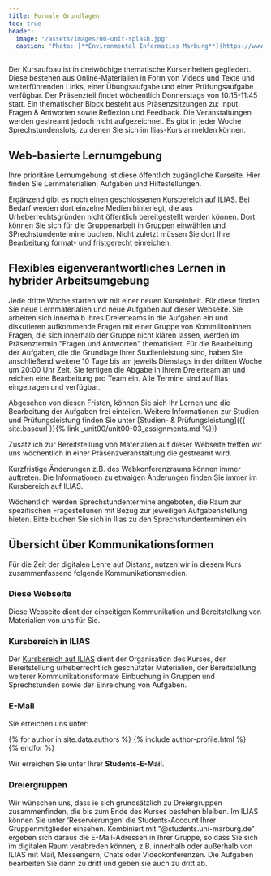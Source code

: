 ```yaml
---
title: Formale Grundlagen 
toc: true
header:
  image: "/assets/images/00-unit-splash.jpg"
  caption: 'Photo: [**Environmental Informatics Marburg**](https://www.flickr.com/environmentalinformatics-marburg/)'  
---
```


Der Kursaufbau ist in dreiwöchige thematische Kurseinheiten gegliedert. Diese bestehen aus Online-Materialien in Form von Videos und Texte und weiterführenden Links, einer Übungsaufgabe und einer Prüfungsaufgabe verfügbar. Der Präsenzteil findet wöchentlich Donnerstags von 10:15-11:45 statt. Ein thematischer Block besteht aus Präsenzsitzungen zu: Input, Fragen & Antworten sowie Reflexion und Feedback. Die Veranstaltungen werden gestreamt jedoch nicht aufgezeichnet. Es gibt in jeder Woche Sprechstundenslots, zu denen Sie sich im Ilias-Kurs anmelden können. 

<!--more-->

## Web-basierte Lernumgebung

Ihre prioritäre Lernumgebung ist diese öffentlich zugängliche Kurseite. Hier finden Sie Lernmaterialien, Aufgaben und Hilfestellungen.

Ergänzend gibt es noch einen geschlossenen [Kursbereich auf ILIAS](https://ilias.uni-marburg.de/goto.php?target=crs_3010136). Bei Bedarf werden dort einzelne Medien hinterlegt, die aus Urheberrechtsgründen nicht öffentlich bereitgestellt werden können. Dort können Sie sich für die Gruppenarbeit in Gruppen einwählen und SPrechstundentermine buchen. Nicht zuletzt müssen Sie dort Ihre Bearbeitung format- und fristgerecht einreichen.

## Flexibles eigenverantwortliches Lernen in hybrider Arbeitsumgebung

Jede dritte Woche starten wir mit einer neuen Kurseinheit. Für diese finden Sie neue Lernmaterialien und neue Aufgaben auf dieser Webseite. Sie arbeiten sich innerhalb Ihres Dreierteams in die Aufgaben ein und diskutieren aufkommende Fragen mit einer Gruppe von Kommilitoninnen. Fragen, die sich innerhalb der Gruppe nicht klären lassen, werden im Präsenztermin "Fragen und Antworten"  thematisiert. Für die Bearbeitung der Aufgaben, die die Grundlage Ihrer Studienleistung sind, haben Sie anschließend weitere 10 Tage bis am jeweils Dienstags in der dritten Woche um 20:00 Uhr Zeit. Sie fertigen die Abgabe in Ihrem Dreierteam an und reichen eine Bearbeitung pro Team ein. Alle Termine sind auf Ilias eingetragen und verfügbar.

Abgesehen von diesen Fristen, können Sie sich Ihr Lernen und die Bearbeitung der Aufgaben frei einteilen. Weitere Informationen zur Studien- und Prüfungsleistung finden Sie unter [Studien- & Prüfungsleistung]({{ site.baseurl }}{% link _unit00/unit00-03_assignments.md %}))

Zusätzlich zur Bereitstellung von Materialien auf dieser Webseite treffen wir uns wöchentlich in einer Präsenzveranstaltung die gestreamt wird.

Kurzfristige Änderungen z.B. des Webkonferenzraums können immer auftreten. Die Informationen zu etwaigen Änderungen finden Sie immer im Kursbereich auf ILIAS.

Wöchentlich werden Sprechstundentermine angeboten, die Raum zur spezifischen Fragestellunen mit Bezug zur jeweiligen Aufgabenstellung bieten. Bitte buchen Sie sich in Ilias zu den Sprechstundenterminen ein. 


## Übersicht über Kommunikationsformen

Für die Zeit der digitalen Lehre auf Distanz, nutzen wir in diesem Kurs zusammenfassend folgende Kommunikationsmedien.

### Diese Webseite
Diese Webseite dient der einseitigen Kommunikation und Bereitstellung von Materialien von uns für Sie.

### Kursbereich in ILIAS
Der [Kursbereich auf ILIAS](https://ilias.uni-marburg.de/ilias.php?ref_id=3010136&cmdClass=ilrepositorygui&cmdNode=wq&baseClass=ilrepositorygui) dient der Organisation des Kurses, der Bereitstellung urheberrechtlich geschützter Materialien, der Bereitstellung weiterer Kommunikationsformate Einbuchung in Gruppen und Sprechstunden sowie der Einreichung von Aufgaben.


### E-Mail
Sie erreichen uns unter: 

{% for author in site.data.authors %} 
  {% include author-profile.html %}
 <br /> 
{% endfor %}

Wir erreichen Sie unter Ihrer **Students-E-Mail**. 


### Dreiergruppen

Wir wünschen uns, dass ie sich grundsätzlich zu Dreiergruppen zusammenfinden, die bis zum Ende des Kurses bestehen bleiben. Im ILIAS können Sie unter ‘Reservierungen’ die Students-Account Ihrer Gruppenmitglieder einsehen. Kombiniert mit "@students.uni-marburg.de" ergeben sich daraus die E-Mail-Adressen in Ihrer Gruppe, so dass Sie sich im digitalen Raum verabreden können, z.B. innerhalb oder außerhalb von ILIAS mit Mail, Messengern, Chats oder Videokonferenzen. Die Aufgaben bearbeiten Sie dann zu dritt und geben sie auch zu dritt ab. 



